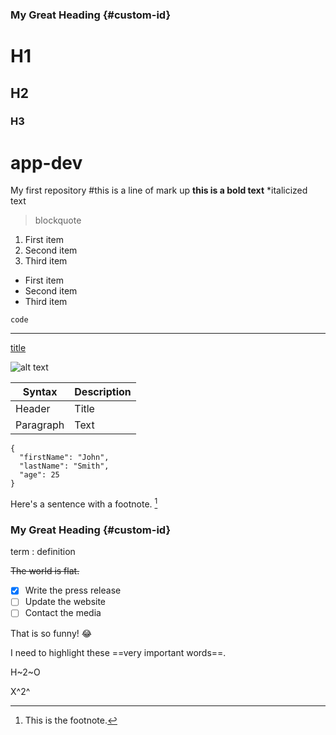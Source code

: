 ### My Great Heading {#custom-id}

# H1
## H2
### H3

# app-dev
My first repository
#this is a line of mark up
**this is a bold text**
*italicized text

> blockquote
1. First item
2. Second item
3. Third item

- First item
- Second item
- Third item

`code`

---

[title](https://www.example.com)

![alt text](image.jpg)

| Syntax | Description |
| ----------- | ----------- |
| Header | Title |
| Paragraph | Text |

```
{
  "firstName": "John",
  "lastName": "Smith",
  "age": 25
}
```

Here's a sentence with a footnote. [^1]

[^1]: This is the footnote.

### My Great Heading {#custom-id}

term
: definition

~~The world is flat.~~

- [x] Write the press release
- [ ] Update the website
- [ ] Contact the media

That is so funny! :joy:

I need to highlight these ==very important words==.

H~2~O

X^2^
